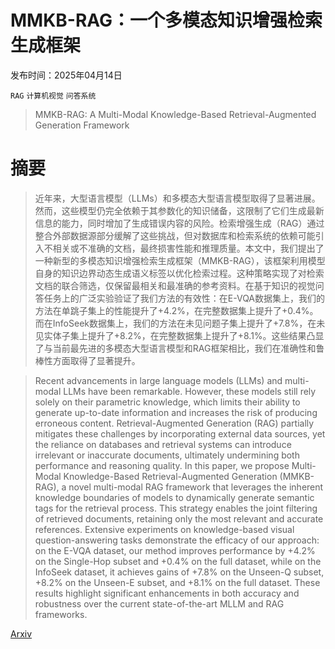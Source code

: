 # MMKB-RAG：一个多模态知识增强检索生成框架

发布时间：2025年04月14日

`RAG` `计算机视觉` `问答系统`

> MMKB-RAG: A Multi-Modal Knowledge-Based Retrieval-Augmented Generation Framework

# 摘要

> 近年来，大型语言模型（LLMs）和多模态大型语言模型取得了显著进展。然而，这些模型仍完全依赖于其参数化的知识储备，这限制了它们生成最新信息的能力，同时增加了生成错误内容的风险。检索增强生成（RAG）通过整合外部数据源部分缓解了这些挑战，但对数据库和检索系统的依赖可能引入不相关或不准确的文档，最终损害性能和推理质量。本文中，我们提出了一种新型的多模态知识增强检索生成框架（MMKB-RAG），该框架利用模型自身的知识边界动态生成语义标签以优化检索过程。这种策略实现了对检索文档的联合筛选，仅保留最相关和最准确的参考资料。在基于知识的视觉问答任务上的广泛实验验证了我们方法的有效性：在E-VQA数据集上，我们的方法在单跳子集上的性能提升了+4.2%，在完整数据集上提升了+0.4%。而在InfoSeek数据集上，我们的方法在未见问题子集上提升了+7.8%，在未见实体子集上提升了+8.2%，在完整数据集上提升了+8.1%。这些结果凸显了与当前最先进的多模态大型语言模型和RAG框架相比，我们在准确性和鲁棒性方面取得了显著提升。

> Recent advancements in large language models (LLMs) and multi-modal LLMs have been remarkable. However, these models still rely solely on their parametric knowledge, which limits their ability to generate up-to-date information and increases the risk of producing erroneous content. Retrieval-Augmented Generation (RAG) partially mitigates these challenges by incorporating external data sources, yet the reliance on databases and retrieval systems can introduce irrelevant or inaccurate documents, ultimately undermining both performance and reasoning quality. In this paper, we propose Multi-Modal Knowledge-Based Retrieval-Augmented Generation (MMKB-RAG), a novel multi-modal RAG framework that leverages the inherent knowledge boundaries of models to dynamically generate semantic tags for the retrieval process. This strategy enables the joint filtering of retrieved documents, retaining only the most relevant and accurate references. Extensive experiments on knowledge-based visual question-answering tasks demonstrate the efficacy of our approach: on the E-VQA dataset, our method improves performance by +4.2\% on the Single-Hop subset and +0.4\% on the full dataset, while on the InfoSeek dataset, it achieves gains of +7.8\% on the Unseen-Q subset, +8.2\% on the Unseen-E subset, and +8.1\% on the full dataset. These results highlight significant enhancements in both accuracy and robustness over the current state-of-the-art MLLM and RAG frameworks.

[Arxiv](https://arxiv.org/abs/2504.10074)